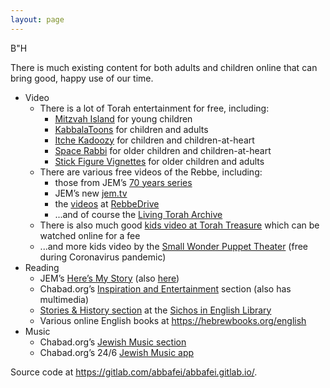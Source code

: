 ```yaml
---
layout: page
---
```

B"H


There is much existing content for both adults and children online that can bring good, happy use of our time.
  - Video
    - There is a lot of Torah entertainment for free, including:
      - [Mitzvah Island](https://www.chabad.org/kids/article_cdo/aid/1847177/jewish/Mitzvah-Island.htm) for young children
      - [KabbalaToons](https://www.chabad.org/multimedia/video_cdo/aid/530191/jewish/KabbalaToons.htm) for children and adults
      - [Itche Kadoozy](https://www.chabad.org/multimedia/video_cdo/aid/365676/jewish/Itche-Kadoozy.htm) for children and children-at-heart
      - [Space Rabbi](https://www.chabad.org/multimedia/video_cdo/aid/2080621/jewish/Space-Rabbi.htm) for older children and children-at-heart
      - [Stick Figure Vignettes](https://www.chabad.org/multimedia/video_cdo/aid/749657/jewish/Stick-Figure-Vignettes.htm) for older children and adults
    - There are various free videos of the Rebbe, including:
      - those from JEM’s [70 years series](https://70years.com/)
      - JEM’s new [jem.tv](https://jem.tv)
      - the [videos](https://drive.google.com/drive/folders/0B_WSU737WJ1ffmpRZHpRaGQ2ZzJFeUdkSEtJYTIzcHE5Njdkb0hpTnZmRW1iLVMzMnZsOHc) at [RebbeDrive](https://www.rebbedrive.com/)
      - ...and of course the [Living Torah Archive](https://www.chabad.org/therebbe/livingtorah/default_cdo/aid/42106/jewish/Archives.htm)
    - There is also much good [kids video at Torah Treasure](https://torahtreasure.com/videos) which can be watched online for a fee
	- ...and more kids video by the [Small Wonder Puppet Theater](https://www.unclepinchey.com/) (free during Coronavirus pandemic)
  - Reading
    - JEM’s [Here’s My Story](https://www.chabad.org/library/article_cdo/aid/2184170/jewish/Here%27s-My-Story.htm) (also [here](http://myencounterblog.com/))
    - Chabad.org’s [Inspiration and Entertainment](https://www.chabad.org/library/article_cdo/aid/1675890/jewish/Inspiration-Entertainment.htm) section (also has multimedia)
    - [Stories & History section](https://www.sie.org/templates/sie/article_cdo/aid/2346851/jewish/Stories-History.htm) at the [Sichos in English Library](https://www.sie.org/templates/sie/article_cdo/aid/2224514/jewish/SIE-Library.htm)
    - Various online English books at <https://hebrewbooks.org/english>
  - Music
    - Chabad.org’s [Jewish Music section](https://www.chabad.org/multimedia/music_cdo/aid/254237/jewish/Jewish-Music.htm)
    - Chabad.org’s 24/6 [Jewish Music app](https://www.chabad.org/multimedia/music_cdo/aid/3963654/jewish/Jewish-Music-App.htm)


Source code at <https://gitlab.com/abbafei/abbafei.gitlab.io/>.
